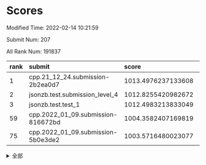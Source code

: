# Scores

Modified Time: 2022-02-14 10:21:59

Submit Num: 207

All Rank Num: 191837

| rank |               submit               |       score        |       sigma        | pk_num |
| :--- | :--------------------------------- | :----------------- | :----------------- | :----- |
| 1    | cpp.21_12_24.submission-2b2ea0d7   | 1013.4976237133608 | 0.8231272214313058 | 3703   |
| 2    | jsonzb.test.submission_level_4     | 1012.8255420982672 | 0.8114018714303044 | 3713   |
| 3    | jsonzb.test.test_1                 | 1012.4983213833049 | 0.7937513247088951 | 3705   |
| 59   | cpp.2022_01_09.submission-816672bd | 1004.3582407169819 | 0.7144883483982749 | 3708   |
| 75   | cpp.2022_01_09.submission-5b0e3de2 | 1003.5716480023077 | 0.7177195157129148 | 3708   |


<details>
<summary>全部</summary>

| rank |                 submit                 |       score        |       sigma        | pk_num |
| :--- | :------------------------------------- | :----------------- | :----------------- | :----- |
| 1    | cpp.21_12_24.submission-2b2ea0d7       | 1013.4976237133608 | 0.8231272214313058 | 3703   |
| 2    | jsonzb.test.submission_level_4         | 1012.8255420982672 | 0.8114018714303044 | 3713   |
| 3    | jsonzb.test.test_1                     | 1012.4983213833049 | 0.7937513247088951 | 3705   |
| 4    | gobigger.level_3.submission_level_3_38 | 1012.3499680481733 | 0.8081809336129635 | 3708   |
| 5    | gobigger.level_3.submission_level_3_10 | 1011.7386365327917 | 0.8003396667422583 | 3706   |
| 6    | gobigger.level_3.submission_level_3_30 | 1011.5920053808569 | 0.7698222813874892 | 3704   |
| 7    | gobigger.level_3.submission_level_3_29 | 1011.5116567010808 | 0.78128335785439   | 3703   |
| 8    | gobigger.level_3.submission_level_3_14 | 1011.4533461376708 | 0.7797832355513237 | 3704   |
| 9    | gobigger.level_3.submission_level_3_40 | 1011.3398000725746 | 0.7621737591834677 | 3706   |
| 10   | gobigger.level_3.submission_level_3_11 | 1011.2398302827164 | 0.7569876526660124 | 3709   |
| 11   | gobigger.level_3.submission_level_3_2  | 1011.1601819228799 | 0.7994606812231208 | 3712   |
| 12   | gobigger.level_3.submission_level_3_31 | 1011.0283459934578 | 0.7683784109247542 | 3708   |
| 13   | gobigger.level_3.submission_level_3_4  | 1010.9749155557388 | 0.7892736802761456 | 3704   |
| 14   | gobigger.level_3.submission_level_3_48 | 1010.5815581373611 | 0.741009366126924  | 3709   |
| 15   | gobigger.level_3.submission_level_3_24 | 1010.5039696158243 | 0.7599381930841301 | 3707   |
| 16   | gobigger.level_3.submission_level_3_27 | 1010.4784669289711 | 0.761890053090602  | 3709   |
| 17   | gobigger.level_3.submission_level_3_23 | 1010.4704009449661 | 0.7627131738157545 | 3706   |
| 18   | gobigger.level_3.submission_level_3_7  | 1010.3778655967521 | 0.7758972328237922 | 3707   |
| 19   | gobigger.level_3.submission_level_3_12 | 1010.2428539642949 | 0.7523305197580422 | 3708   |
| 20   | gobigger.level_3.submission_level_3_16 | 1010.225073113853  | 0.7690522387273608 | 3709   |
| 21   | gobigger.level_3.submission_level_3_36 | 1010.1455664539435 | 0.7714930284356322 | 3712   |
| 22   | gobigger.level_3.submission_level_3_28 | 1010.0386990777    | 0.7533280963438654 | 3714   |
| 23   | gobigger.level_3.submission_level_3_41 | 1009.9815821395549 | 0.7591421256596584 | 3707   |
| 24   | gobigger.level_3.submission_level_3_13 | 1009.944920270244  | 0.7426139153560236 | 3707   |
| 25   | gobigger.level_3.submission_level_3_3  | 1009.9245354030521 | 0.7615227601028194 | 3704   |
| 26   | gobigger.level_3.submission_level_3_42 | 1009.8866395988266 | 0.745644373013738  | 3705   |
| 27   | gobigger.level_3.submission_level_3_18 | 1009.8864042674963 | 0.7437599251152117 | 3707   |
| 28   | gobigger.level_3.submission_level_3_45 | 1009.751845204454  | 0.7701292980874747 | 3705   |
| 29   | gobigger.level_3.submission_level_3_19 | 1009.7331182735915 | 0.7688939415771378 | 3706   |
| 30   | gobigger.level_3.submission_level_3_33 | 1009.6445296361301 | 0.7586396279475476 | 3703   |
| 31   | gobigger.level_3.submission_level_3_22 | 1009.6032559950178 | 0.7505515217498202 | 3710   |
| 32   | gobigger.level_3.submission_level_3_21 | 1009.5791830139444 | 0.7481856850156179 | 3707   |
| 33   | gobigger.level_3.submission_level_3_6  | 1009.5542783632676 | 0.7451655320646995 | 3707   |
| 34   | gobigger.level_3.submission_level_3_8  | 1009.5332222565909 | 0.7385039410569277 | 3702   |
| 35   | gobigger.level_3.submission_level_3_34 | 1009.5326472555261 | 0.7584720705171705 | 3706   |
| 36   | gobigger.level_3.submission_level_3_26 | 1009.5004140344557 | 0.7712344993805585 | 3709   |
| 37   | gobigger.level_3.submission_level_3_9  | 1009.500217205834  | 0.7589036811947857 | 3707   |
| 38   | gobigger.level_3.submission_level_3_20 | 1009.4574099927335 | 0.7844818440186762 | 3703   |
| 39   | gobigger.level_3.submission_level_3_32 | 1009.4287103345646 | 0.7518719695031224 | 3704   |
| 40   | gobigger.level_3.submission_level_3_25 | 1009.4180358109905 | 0.7500744812027745 | 3712   |
| 41   | gobigger.level_3.submission_level_3_1  | 1009.3665639437218 | 0.7312879829447151 | 3708   |
| 42   | gobigger.level_3.submission_level_3_39 | 1009.244799624623  | 0.7458346072352986 | 3703   |
| 43   | gobigger.level_3.submission_level_3_46 | 1009.2058527492314 | 0.7523058369638194 | 3704   |
| 44   | gobigger.level_3.submission_level_3_49 | 1008.9983491284248 | 0.7506800633666045 | 3706   |
| 45   | gobigger.level_3.submission_level_3_44 | 1008.972258547833  | 0.7495262960900093 | 3706   |
| 46   | gobigger.level_3.submission_level_3_5  | 1008.9540089394021 | 0.7546530763222858 | 3707   |
| 47   | gobigger.level_3.submission_level_3_0  | 1008.9316197025834 | 0.7307551368869599 | 3707   |
| 48   | gobigger.level_3.submission_level_3_15 | 1008.8587576950104 | 0.7518943202511154 | 3708   |
| 49   | gobigger.level_3.submission_level_3_47 | 1008.833426868552  | 0.7288247570013763 | 3708   |
| 50   | gobigger.level_3.submission_level_3_37 | 1008.7900339414558 | 0.7577352539171767 | 3705   |
| 51   | gobigger.level_3.submission_level_3_17 | 1008.7457886222959 | 0.7852832696982065 | 3710   |
| 52   | gobigger.level_3.submission_level_3_35 | 1008.6967543772365 | 0.7481223389140166 | 3707   |
| 53   | gobigger.level_3.submission_level_3_43 | 1007.9695056684325 | 0.7418013634023107 | 3710   |
| 54   | gobigger.level_1.submission_level_1_22 | 1005.2611475579417 | 0.7225295434377381 | 3709   |
| 55   | gobigger.level_1.submission_level_1_33 | 1004.9776550532368 | 0.7291386534450818 | 3700   |
| 56   | gobigger.level_1.submission_level_1_29 | 1004.6873538039448 | 0.7182273003055308 | 3705   |
| 57   | gobigger.level_1.submission_level_1_49 | 1004.4092998504775 | 0.7248559787549507 | 3703   |
| 58   | gobigger.level_1.submission_level_1_34 | 1004.3941122358532 | 0.7207247055457622 | 3711   |
| 59   | cpp.2022_01_09.submission-816672bd     | 1004.3582407169819 | 0.7144883483982749 | 3708   |
| 60   | gobigger.level_1.submission_level_1_4  | 1004.2487588630631 | 0.7297700284037169 | 3708   |
| 61   | gobigger.level_1.submission_level_1_17 | 1004.1253273653674 | 0.7193154589282477 | 3710   |
| 62   | gobigger.level_1.submission_level_1_6  | 1004.0744462020517 | 0.7283804001982015 | 3710   |
| 63   | gobigger.level_1.submission_level_1_24 | 1004.0632717153198 | 0.7127078356631962 | 3707   |
| 64   | gobigger.level_1.submission_level_1_31 | 1004.0490974119293 | 0.7092901750230433 | 3707   |
| 65   | gobigger.level_1.submission_level_1_27 | 1004.0459615691717 | 0.7120133415465909 | 3708   |
| 66   | gobigger.level_1.submission_level_1_2  | 1003.8974797427916 | 0.715849172484962  | 3706   |
| 67   | gobigger.level_1.submission_level_1_15 | 1003.8686409013992 | 0.7091862135799046 | 3706   |
| 68   | gobigger.level_1.submission_level_1_30 | 1003.8507136942565 | 0.7125689225054378 | 3704   |
| 69   | gobigger.level_1.submission_level_1_44 | 1003.8146637246772 | 0.7260341798581712 | 3713   |
| 70   | gobigger.level_1.submission_level_1_7  | 1003.7684602538183 | 0.7092146461219007 | 3704   |
| 71   | gobigger.level_1.submission_level_1_39 | 1003.7365797001918 | 0.7118616117372081 | 3705   |
| 72   | gobigger.level_1.submission_level_1_35 | 1003.6926555278455 | 0.7143987450682322 | 3707   |
| 73   | gobigger.level_1.submission_level_1_43 | 1003.623463952297  | 0.7092652696032847 | 3708   |
| 74   | gobigger.level_1.submission_level_1_23 | 1003.6059177246351 | 0.7200571291502895 | 3703   |
| 75   | cpp.2022_01_09.submission-5b0e3de2     | 1003.5716480023077 | 0.7177195157129148 | 3708   |
| 76   | gobigger.level_1.submission_level_1_47 | 1003.5415816210116 | 0.7214460528849825 | 3706   |
| 77   | gobigger.level_1.submission_level_1_48 | 1003.4539405142576 | 0.7204878048485426 | 3712   |
| 78   | gobigger.level_1.submission_level_1_1  | 1003.366669113908  | 0.7163476459121609 | 3705   |
| 79   | gobigger.level_1.submission_level_1_13 | 1003.2536602982009 | 0.7154843717992899 | 3706   |
| 80   | gobigger.level_1.submission_level_1_42 | 1003.2157978690341 | 0.713302895407102  | 3709   |
| 81   | gobigger.level_1.submission_level_1_14 | 1003.2010438886305 | 0.7059636476358161 | 3705   |
| 82   | gobigger.level_1.submission_level_1_5  | 1003.1825204121677 | 0.7163266953117448 | 3702   |
| 83   | gobigger.level_1.submission_level_1_3  | 1003.092597663278  | 0.7374117871884166 | 3705   |
| 84   | gobigger.level_1.submission_level_1_16 | 1003.0557922172004 | 0.7137434455099306 | 3711   |
| 85   | gobigger.level_1.submission_level_1_20 | 1002.9512954485706 | 0.7132088067846136 | 3707   |
| 86   | gobigger.level_1.submission_level_1_37 | 1002.9471437014951 | 0.7370551374816577 | 3708   |
| 87   | gobigger.level_1.submission_level_1_11 | 1002.9227185923635 | 0.7162903678634361 | 3707   |
| 88   | gobigger.level_1.submission_level_1_10 | 1002.8492966549129 | 0.7221474132312592 | 3704   |
| 89   | gobigger.level_1.submission_level_1_8  | 1002.8333423839282 | 0.7117950220734056 | 3711   |
| 90   | gobigger.level_1.submission_level_1_19 | 1002.7923526290031 | 0.7164725725376954 | 3705   |
| 91   | gobigger.level_1.submission_level_1_45 | 1002.7904872542928 | 0.7124948288881551 | 3703   |
| 92   | gobigger.level_1.submission_level_1_41 | 1002.7778693445349 | 0.7145043260813946 | 3707   |
| 93   | gobigger.level_1.submission_level_1_18 | 1002.7152798642146 | 0.7176444911374138 | 3711   |
| 94   | gobigger.level_1.submission_level_1_32 | 1002.610549719537  | 0.7222621096828066 | 3707   |
| 95   | gobigger.level_1.submission_level_1_36 | 1002.5185170326628 | 0.7158921039684943 | 3706   |
| 96   | gobigger.level_1.submission_level_1_25 | 1002.4516473031324 | 0.7108561741987816 | 3708   |
| 97   | gobigger.level_1.submission_level_1_9  | 1002.44872845776   | 0.7146180768825959 | 3703   |
| 98   | gobigger.level_1.submission_level_1_0  | 1002.4387094754152 | 0.7033069971914461 | 3705   |
| 99   | gobigger.level_1.submission_level_1_46 | 1002.4018528182296 | 0.7119027834536887 | 3704   |
| 100  | gobigger.level_1.submission_level_1_40 | 1002.2242360504624 | 0.7171238294069453 | 3706   |
| 101  | gobigger.level_1.submission_level_1_28 | 1002.2199673016146 | 0.7075541415923032 | 3711   |
| 102  | gobigger.level_1.submission_level_1_21 | 1001.997621052261  | 0.7080184945128147 | 3709   |
| 103  | gobigger.level_1.submission_level_1_12 | 1001.9377653609482 | 0.7191760603822006 | 3707   |
| 104  | gobigger.level_1.submission_level_1_26 | 1001.8280406797037 | 0.7169750363751086 | 3710   |
| 105  | gobigger.level_1.submission_level_1_38 | 1001.3893920265562 | 0.7152286109787636 | 3706   |
| 106  | gobigger.random.submission_random_37   | 997.8037890958789  | 0.7068862839418589 | 3711   |
| 107  | gobigger.random.submission_random_6    | 997.1800136189801  | 0.7117273058425359 | 3705   |
| 108  | gobigger.random.submission_random_31   | 997.1170096848341  | 0.7051102155146052 | 3710   |
| 109  | gobigger.random.submission_random_44   | 997.099425070737   | 0.7129608682371427 | 3714   |
| 110  | gobigger.random.submission_random_12   | 996.958557719723   | 0.7062219020114522 | 3708   |
| 111  | gobigger.random.submission_random_0    | 996.8571185462379  | 0.709392687006648  | 3708   |
| 112  | gobigger.random.submission_random_40   | 996.7159938608769  | 0.7100511583516944 | 3712   |
| 113  | gobigger.random.submission_random_46   | 996.6579335078234  | 0.7001089340289379 | 3707   |
| 114  | gobigger.random.submission_random_8    | 996.6233156463265  | 0.7109972335779623 | 3707   |
| 115  | gobigger.random.submission_random_18   | 996.4157321030225  | 0.699464733969112  | 3711   |
| 116  | gobigger.random.submission_random_7    | 996.3014231835833  | 0.705271545178341  | 3710   |
| 117  | gobigger.random.submission_random_43   | 996.2813490351883  | 0.7208854495729683 | 3708   |
| 118  | gobigger.random.submission_random_16   | 996.2616332496085  | 0.7119604255989517 | 3703   |
| 119  | gobigger.random.submission_random_23   | 996.254171994937   | 0.7329814061116093 | 3708   |
| 120  | gobigger.random.submission_random_41   | 996.2521257324605  | 0.6997745612029395 | 3711   |
| 121  | gobigger.random.submission_random_25   | 996.1979752735016  | 0.7029258164218892 | 3708   |
| 122  | gobigger.random.submission_random_24   | 996.1901706206328  | 0.7057562561307287 | 3713   |
| 123  | gobigger.random.submission_random_2    | 996.1223305180739  | 0.711672882099209  | 3704   |
| 124  | gobigger.random.submission_random_1    | 996.037954286572   | 0.7050021629463072 | 3706   |
| 125  | gobigger.random.submission_random_47   | 996.0278765790137  | 0.7043192289925366 | 3708   |
| 126  | gobigger.random.submission_random_35   | 996.0173776399229  | 0.7084957948005488 | 3709   |
| 127  | gobigger.random.submission_random_10   | 995.983289657497   | 0.7089921920443014 | 3708   |
| 128  | gobigger.random.submission_random_36   | 995.9772384309441  | 0.7188894322475126 | 3707   |
| 129  | gobigger.random.submission_random_27   | 995.9438978819768  | 0.7088998563372537 | 3705   |
| 130  | gobigger.random.submission_random_49   | 995.9289708338155  | 0.7276667569024365 | 3706   |
| 131  | gobigger.random.submission_random_28   | 995.9061764209125  | 0.7054575051724535 | 3708   |
| 132  | gobigger.random.submission_random_39   | 995.8764339855071  | 0.7163345344826622 | 3705   |
| 133  | gobigger.random.submission_random_38   | 995.8484717529626  | 0.7071880843640018 | 3708   |
| 134  | gobigger.random.submission_random_22   | 995.8254076314494  | 0.713521040688779  | 3706   |
| 135  | gobigger.random.submission_random_17   | 995.8198725482532  | 0.7164918947403385 | 3708   |
| 136  | gobigger.random.submission_random_26   | 995.8116487215508  | 0.717509728484607  | 3705   |
| 137  | gobigger.random.submission_random_32   | 995.7390547723013  | 0.7071647167338687 | 3705   |
| 138  | gobigger.random.submission_random_48   | 995.7314264127855  | 0.7194889626387239 | 3710   |
| 139  | gobigger.random.submission_random_15   | 995.558722688157   | 0.7016660502847569 | 3711   |
| 140  | gobigger.random.submission_random_33   | 995.5200047678     | 0.7189270979808494 | 3704   |
| 141  | gobigger.random.submission_random_20   | 995.4783268459219  | 0.7019838249852064 | 3709   |
| 142  | gobigger.random.submission_random_42   | 995.4652072465125  | 0.6984467190726737 | 3707   |
| 143  | gobigger.random.submission_random_9    | 995.3669457492315  | 0.7204697189662579 | 3701   |
| 144  | gobigger.random.submission_random_5    | 995.3246208558131  | 0.7216444656212234 | 3710   |
| 145  | gobigger.random.submission_random_19   | 995.238444485116   | 0.7109505029634537 | 3707   |
| 146  | gobigger.random.submission_random_30   | 995.1917877455054  | 0.7128346026704538 | 3705   |
| 147  | gobigger.random.submission_random_13   | 995.111877012615   | 0.7047628978830355 | 3705   |
| 148  | gobigger.random.submission_random_11   | 995.0508577732031  | 0.7117534584610633 | 3707   |
| 149  | gobigger.random.submission_random_34   | 994.9844307074346  | 0.7033991128134948 | 3708   |
| 150  | gobigger.random.submission_random_14   | 994.979109968165   | 0.7160650279690438 | 3707   |
| 151  | gobigger.random.submission_random_21   | 994.977399791961   | 0.6981002288043302 | 3704   |
| 152  | gobigger.random.submission_random_4    | 994.9109885767842  | 0.7057118519898123 | 3709   |
| 153  | gobigger.random.submission_random_29   | 994.7301414204388  | 0.7112681665130862 | 3707   |
| 154  | gobigger.random.submission_random_45   | 994.2953716476167  | 0.7162809737572338 | 3705   |
| 155  | gobigger.random.submission_random_3    | 994.1749194475418  | 0.7295317038604217 | 3708   |
| 156  | gobigger.level_2.submission_level_2_26 | 993.4042148259991  | 0.7267817305973879 | 3708   |
| 157  | gobigger.level_2.submission_level_2_2  | 993.3393151907492  | 0.7309271976735925 | 3704   |
| 158  | gobigger.level_2.submission_level_2_21 | 993.2765658418608  | 0.7264219999954895 | 3702   |
| 159  | gobigger.level_2.submission_level_2_17 | 993.2490612369597  | 0.7432052260000074 | 3704   |
| 160  | gobigger.level_2.submission_level_2_0  | 993.2233755771133  | 0.7410494441513316 | 3706   |
| 161  | gobigger.level_2.submission_level_2_39 | 993.2005603718231  | 0.7415997641750519 | 3709   |
| 162  | gobigger.level_2.submission_level_2_44 | 993.1726922002008  | 0.7248612459280588 | 3707   |
| 163  | gobigger.level_2.submission_level_2_12 | 993.0828213400775  | 0.7371100763733088 | 3705   |
| 164  | gobigger.level_2.submission_level_2_40 | 993.0676398856863  | 0.7281136290259014 | 3707   |
| 165  | gobigger.level_2.submission_level_2_27 | 993.0525237228782  | 0.7405535521638754 | 3709   |
| 166  | gobigger.level_2.submission_level_2_7  | 993.0227490529217  | 0.7385687859288524 | 3709   |
| 167  | gobigger.level_2.submission_level_2_42 | 992.9734498454166  | 0.7384880564751191 | 3703   |
| 168  | gobigger.level_2.submission_level_2_49 | 992.9095838167275  | 0.7254621865505924 | 3710   |
| 169  | gobigger.level_2.submission_level_2_8  | 992.8507061953849  | 0.7376761008294008 | 3702   |
| 170  | gobigger.level_2.submission_level_2_5  | 992.8078437322783  | 0.7428638923616061 | 3703   |
| 171  | gobigger.level_2.submission_level_2_4  | 992.796331143748   | 0.747762694849555  | 3705   |
| 172  | gobigger.level_2.submission_level_2_43 | 992.7237941047373  | 0.7308610420088584 | 3704   |
| 173  | gobigger.level_2.submission_level_2_29 | 992.7209872743307  | 0.7354872887365539 | 3705   |
| 174  | gobigger.level_2.submission_level_2_48 | 992.6857187024369  | 0.7373293661922425 | 3706   |
| 175  | gobigger.level_2.submission_level_2_31 | 992.6381210426802  | 0.747410937810275  | 3705   |
| 176  | gobigger.level_2.submission_level_2_14 | 992.5790638566604  | 0.7317770001067305 | 3704   |
| 177  | gobigger.level_2.submission_level_2_16 | 992.5617898439502  | 0.7315505595864973 | 3706   |
| 178  | gobigger.level_2.submission_level_2_9  | 992.5455298978884  | 0.7539496664136063 | 3707   |
| 179  | gobigger.level_2.submission_level_2_23 | 992.3365020771156  | 0.7478593860842935 | 3708   |
| 180  | gobigger.level_2.submission_level_2_24 | 992.3049311571851  | 0.7317212771418925 | 3704   |
| 181  | gobigger.level_2.submission_level_2_36 | 992.2305687779553  | 0.7503364959203304 | 3711   |
| 182  | gobigger.level_2.submission_level_2_13 | 992.2030155239474  | 0.7313230642650321 | 3708   |
| 183  | gobigger.level_2.submission_level_2_46 | 992.1351559483538  | 0.7399951467839477 | 3709   |
| 184  | gobigger.level_2.submission_level_2_1  | 992.1095392744916  | 0.7402198223145383 | 3707   |
| 185  | gobigger.level_2.submission_level_2_10 | 992.0977405280834  | 0.7392537650030931 | 3709   |
| 186  | gobigger.level_2.submission_level_2_18 | 992.0325820674825  | 0.7321325772039823 | 3708   |
| 187  | gobigger.level_2.submission_level_2_28 | 991.972606440501   | 0.7529893948313604 | 3704   |
| 188  | gobigger.level_2.submission_level_2_25 | 991.9658209533362  | 0.7443636742517215 | 3706   |
| 189  | gobigger.level_2.submission_level_2_41 | 991.8897290152456  | 0.7487467266974854 | 3707   |
| 190  | gobigger.level_2.submission_level_2_6  | 991.8784500495627  | 0.7447401364944667 | 3708   |
| 191  | gobigger.level_2.submission_level_2_37 | 991.8129213930799  | 0.7401173871426451 | 3711   |
| 192  | gobigger.level_2.submission_level_2_38 | 991.7813997536044  | 0.7564988963824256 | 3709   |
| 193  | gobigger.level_2.submission_level_2_47 | 991.6752028626396  | 0.736851211514324  | 3707   |
| 194  | gobigger.level_2.submission_level_2_34 | 991.5984924934223  | 0.7433442579377689 | 3711   |
| 195  | gobigger.level_2.submission_level_2_15 | 991.5135656263003  | 0.7448522174296058 | 3705   |
| 196  | gobigger.level_2.submission_level_2_22 | 991.4635426849447  | 0.7512780209803939 | 3706   |
| 197  | gobigger.level_2.submission_level_2_3  | 991.3094590743433  | 0.7569590952115242 | 3704   |
| 198  | gobigger.level_2.submission_level_2_45 | 991.2979824821583  | 0.7619497985948462 | 3708   |
| 199  | gobigger.level_2.submission_level_2_20 | 991.2920819480988  | 0.7640322900878146 | 3707   |
| 200  | gobigger.level_2.submission_level_2_19 | 990.902708782501   | 0.7510827114634422 | 3707   |
| 201  | gobigger.level_2.submission_level_2_33 | 990.7071512089174  | 0.7813531367952328 | 3703   |
| 202  | gobigger.level_2.submission_level_2_32 | 990.6972023406566  | 0.7602609078282843 | 3713   |
| 203  | gobigger.level_2.submission_level_2_11 | 990.6871394224195  | 0.7451624969784201 | 3709   |
| 204  | gobigger.level_2.submission_level_2_30 | 990.321911281148   | 0.7658989275646981 | 3710   |
| 205  | gobigger.level_2.submission_level_2_35 | 990.1858031183971  | 0.7564533413505147 | 3705   |
| 206  | gobigger.none.submission_none_1        | 977.5534632096666  | 1.3135478026988479 | 3710   |
| 207  | gobigger.none.submission_none_0        | 975.428622325666   | 1.5998611376649514 | 3709   |

</details>